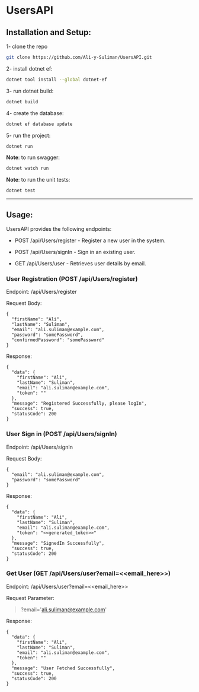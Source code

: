 # UsersAPI


## Installation and Setup:

1- clone the repo
```bash
git clone https://github.com/Ali-y-Suliman/UsersAPI.git
```

2- install dotnet ef:
```bash
dotnet tool install --global dotnet-ef
```

3- run dotnet build:
```bash
dotnet build
```

4- create the database:
```bash
dotnet ef database update
```

5- run the project:
```bash
dotnet run
```

**Note**: to run swagger:
```bash
dotnet watch run
```

**Note**: to run the unit tests:
```bash
dotnet test
```

---

## Usage:

UsersAPI provides the following endpoints:

* POST  /api/Users/register - Register a new user in the system.

* POST  /api/Users/signIn - Sign in an existing user.

* GET  /api/Users/user - Retrieves user details by email.

### User Registration (POST /api/Users/register)
Endpoint: /api/Users/register

Request Body:
```
{
  "firstName": "Ali",
  "lastName": "Suliman",
  "email": "ali.suliman@example.com",
  "password": "somePassword",
  "confirmedPassword": "somePassword"
}
```

Response:
```
{
  "data": {
    "firstName": "Ali",
    "lastName": "Suliman",
    "email": "ali.suliman@example.com",
    "token": ""
  },
  "message": "Registered Successfully, please logIn",
  "success": true,
  "statusCode": 200
}
```

### User Sign in (POST /api/Users/signIn)
Endpoint: /api/Users/signIn

Request Body:
```
{
  "email": "ali.suliman@example.com",
  "password": "somePassword"
}
```

Response:
```
{
  "data": {
    "firstName": "Ali",
    "lastName": "Suliman",
    "email": "ali.suliman@example.com",
    "token": "<<generated_token>>"
  },
  "message": "SignedIn Successfully",
  "success": true,
  "statusCode": 200
}
```

### Get User (GET /api/Users/user?email=<<email_here>>)
Endpoint: /api/Users/user?email=<<email_here>>

Request Parameter:
> ?email='ali.suliman@example.com'

Response:
```
{
  "data": {
    "firstName": "Ali",
    "lastName": "Suliman",
    "email": "ali.suliman@example.com",
    "token": ""
  },
  "message": "User Fetched Successfully",
  "success": true,
  "statusCode": 200
}
```